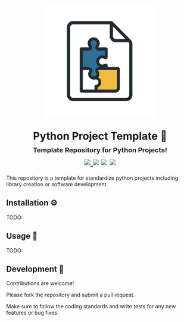 <div align="middle">
    <h1>
        <p>
            <img src="docs/images/logo.png", alt="Logo", width="300" height="300" />
        </p>
        Python Project Template 🧩
        <br>
        <span style="font-size: large">
            Template Repository for Python Projects!
        </span>
        <br>
        <a href="https://github.com/psf/black">
            <img src="https://img.shields.io/badge/code%20style-black-000000.svg">
        </a>
        <a>
            <img src="https://img.shields.io/badge/python-3.10-blue">
        </a>
        <a>
            <img src="https://img.shields.io/badge/tests-passed-brightgreen">
        </a>
        <a>
            <img src="https://img.shields.io/badge/coverage-100%25-brightgreen">
        </a>
    </h1>
</div>

This repository is a template for standardize python projects including library creation or software development.

## Installation ⚙️

TODO:

## Usage 🚀

TODO:

## Development 🔧

Contributions are welcome!

Please fork the repository and submit a pull request.

Make sure to follow the coding standards and write tests for any new features or bug fixes.
